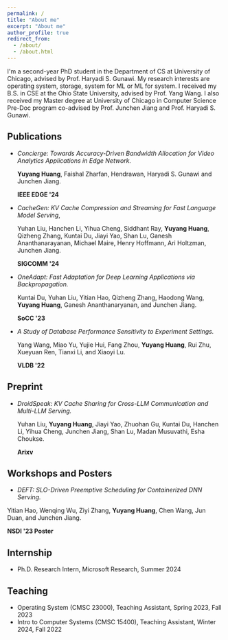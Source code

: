 ```yaml
---
permalink: /
title: "About me"
excerpt: "About me"
author_profile: true
redirect_from: 
  - /about/
  - /about.html
---
```

I'm a second-year PhD student in the Department of CS at University of Chicago,
advised by Prof. Haryadi S. Gunawi. My research interests are operating system,
storage, system for ML or ML for system. I received my B.S. in CSE at the Ohio
State University, advised by Prof. Yang Wang. I also received my Master degree
at University of Chicago in Computer Science Pre-Doc program co-advised by
Prof. Junchen Jiang and Prof. Haryadi S. Gunawi.


## Publications
- *Concierge: Towards Accuracy-Driven Bandwidth Allocation for
  Video Analytics Applications in Edge Network.*
  
  **Yuyang Huang**, Faishal Zharfan, Hendrawan, Haryadi S. Gunawi and
  Junchen Jiang.

  **IEEE EDGE '24**

- *CacheGen: KV Cache Compression and Streaming for Fast Language Model Serving*,

  Yuhan Liu, Hanchen Li, Yihua Cheng, Siddhant Ray, **Yuyang Huang**, Qizheng
  Zhang, Kuntai Du, Jiayi Yao, Shan Lu, Ganesh Ananthanarayanan, Michael Maire,
  Henry Hoffmann, Ari Holtzman, Junchen Jiang.

  **SIGCOMM '24**

- *OneAdapt: Fast Adaptation for Deep Learning Applications via Backpropagation.*
  
  Kuntai Du, Yuhan Liu, Yitian Hao, Qizheng Zhang, Haodong Wang, **Yuyang
  Huang**, Ganesh Ananthanaryanan, and Junchen Jiang.

  **SoCC '23**

- *A Study of Database Performance Sensitivity to Experiment Settings.*
  
  Yang Wang, Miao Yu, Yujie Hui, Fang Zhou, **Yuyang Huang**, Rui Zhu, Xueyuan
  Ren, Tianxi Li, and Xiaoyi Lu.

  **VLDB '22**

## Preprint
- *DroidSpeak: KV Cache Sharing for Cross-LLM Communication and Multi-LLM Serving.*

  Yuhan Liu, **Yuyang Huang**, Jiayi Yao, Zhuohan Gu, Kuntai Du, Hanchen Li,
  Yihua Cheng, Junchen Jiang, Shan Lu, Madan Musuvathi, Esha Choukse.

  **Arixv**

## Workshops and Posters
- *DEFT: SLO-Driven Preemptive Scheduling for Containerized DNN Serving.*

 Yitian Hao, Wenqing Wu, Ziyi Zhang, **Yuyang Huang**, Chen Wang, Jun Duan,
  and Junchen Jiang.  
  
  **NSDI '23 Poster**
  
## Internship
- Ph.D. Research Intern, Microsoft Research, Summer 2024 

## Teaching
- Operating System (CMSC 23000), Teaching Assistant, Spring 2023, Fall 2023
- Intro to Computer Systems (CMSC 15400), Teaching Assistant, Winter 2024, Fall 2022
